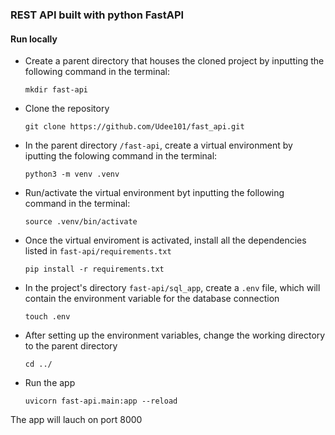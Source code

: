 ### REST API built with python FastAPI

#### Run locally

- Create a parent directory that houses the cloned project by inputting the following command in the terminal:
  ```
  mkdir fast-api
  ```

- Clone the repository
  ```
  git clone https://github.com/Udee101/fast_api.git
  ```

- In the parent directory `/fast-api`, create a virtual environment by iputting the folowing command in the terminal:
  ```
  python3 -m venv .venv
  ```

- Run/activate the virtual environment byt inputting the following command in the terminal:
  ```
  source .venv/bin/activate
  ```

- Once the virtual enviroment is activated, install all the dependencies listed in `fast-api/requirements.txt`
  ```
  pip install -r requirements.txt
  ```

- In the project's directory `fast-api/sql_app`, create a `.env` file, which will contain the environment variable for the database connection
  ```
  touch .env
  ```

- After setting up the environment variables, change the working directory to the parent directory
  ```
  cd ../
  ```

- Run the app
  ```
  uvicorn fast-api.main:app --reload
  ```

The app will lauch on port 8000
